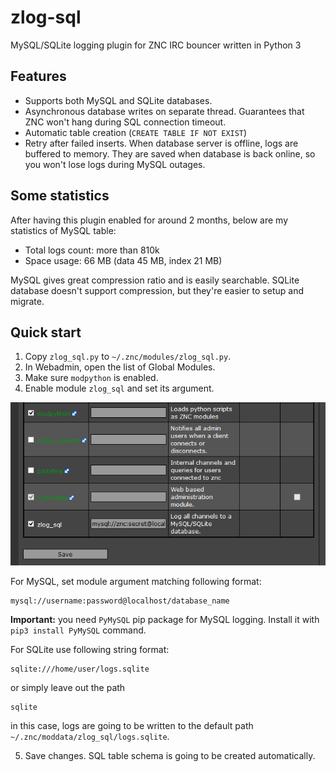 # zlog-sql
MySQL/SQLite logging plugin for ZNC IRC bouncer written in Python 3

## Features
* Supports both MySQL and SQLite databases.
* Asynchronous database writes on separate thread. Guarantees that ZNC won't hang during SQL connection timeout.
* Automatic table creation (`CREATE TABLE IF NOT EXIST`)
* Retry after failed inserts. When database server is offline, logs are buffered to memory. They are saved when database is back online, so you won't lose logs during MySQL outages. 

## Some statistics
After having this plugin enabled for around 2 months, below are my statistics of MySQL table:
* Total logs count: more than 810k
* Space usage: 66 MB (data 45 MB, index 21 MB)

MySQL gives great compression ratio and is easily searchable. SQLite database doesn't support compression, but they're easier to setup and migrate.

## Quick start
1. Copy `zlog_sql.py` to `~/.znc/modules/zlog_sql.py`.
2. In Webadmin, open the list of Global Modules.
3. Make sure `modpython` is enabled.
4. Enable module `zlog_sql` and set its argument.

![Screenshot](docs/webadmin_modules.png)

For MySQL, set module argument matching following format:
```
mysql://username:password@localhost/database_name
```
**Important:** you need `PyMySQL` pip package for MySQL logging. Install it with `pip3 install PyMySQL` command.


For SQLite use following string format:
```
sqlite:///home/user/logs.sqlite
```

or simply leave out the path
```
sqlite
```
in this case, logs are going to be written to the default path `~/.znc/moddata/zlog_sql/logs.sqlite`.

5. Save changes. SQL table schema is going to be created automatically.
